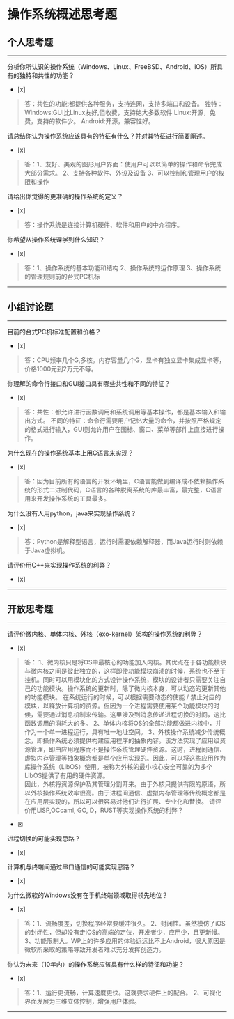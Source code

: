 # 操作系统概述思考题

## 个人思考题

---

分析你所认识的操作系统（Windows、Linux、FreeBSD、Android、iOS）所具有的独特和共性的功能？
- [x]  

>  答：共性的功能:都提供各种服务，支持连网，支持多端口和设备。
独特：
Windows:GUI比Linux友好,但收费，支持绝大多数软件
Linux:开源，免费，支持的软件少。
Android:开源，兼容性好。

请总结你认为操作系统应该具有的特征有什么？并对其特征进行简要阐述。
- [x]  

>    答：1、友好、美观的图形用户界面：使用户可以以简单的操作和命令完成大部分需求。
        2、支持各种软件、外设及设备
        3、可以控制和管理用户的权限和操作

请给出你觉得的更准确的操作系统的定义？
- [x]  

>   答：操作系统是连接计算机硬件、软件和用户的中介程序。

你希望从操作系统课学到什么知识？
- [x]  

>   答：1、操作系统的基本功能和结构
 2、操作系统的运作原理
3、操作系统的管理规则前的台式PC机标  

---

## 小组讨论题

---

目前的台式PC机标准配置和价格？
- [x]  

> 答：CPU频率几个G,多核。内存容量几个G，显卡有独立显卡集成显卡等，价格1000元到2万元不等。

你理解的命令行接口和GUI接口具有哪些共性和不同的特征？
- [x]  

> 答：共性：都允许进行函数调用和系统调用等基本操作，都是基本输入和输出方式。
不同的特征：命令行需要用户记忆大量的命令，并按照严格规定的格式进行输入，GUI则允许用户在图标、窗口、菜单等部件上直接进行操作。

为什么现在的操作系统基本上用C语言来实现？
- [x]  

>  答：因为目前所有的语言的开发环境里，C语言能做到编译成不依赖操作系统的形式二进制代码，C语言的各种脱离系统的库最丰富，最完整，C语言用来开发操作系统的工具最多。

为什么没有人用python，java来实现操作系统？
- [x]  

>  答：Python是解释型语言，运行时需要依赖解释器，而Java运行时则依赖于Java虚拟机。

请评价用C++来实现操作系统的利弊？
- [x]  

>  

---

## 开放思考题

---

请评价微内核、单体内核、外核（exo-kernel）架构的操作系统的利弊？
- [x]  

>  答：
 1、微内核只是将OS中最核心的功能加入内核。其优点在于各功能模块与微内核之间是彼此独立的，这样即使功能模块崩溃的时候，系统也不至于挂机。同时可以用模块化的方式设计操作系统，模块的设计者只需要关注自己的功能模块。操作系统的更新时，除了微内核本身，可以动态的更新其他的功能模块。 在系统运行的时候，可以根据需要动态的使能 / 禁止对应的模块，以释放计算机的资源。但因为一个进程需要使用某个功能模块的时候，需要通过消息机制来传输。这里涉及到消息传递进程切换的时间，这比函数调用的消耗大的多。
 2、单体内核将OS的全部功能都做进内核中，并作为一个单一进程运行，具有唯一地址空间。
3、外核操作系统减少传统概念，即操作系统必须提供构建应用程序的抽象内容。该方法实现了应用级资源管理，即由应用程序而不是操作系统管理硬件资源。这时，进程间通信、虚拟内存管理等抽象概念都是单个应用实现的。因此，可以将这些应用作为库操作系统（LibOS）使用。被称为外核的最小核心安全可靠的为多个LibOS提供了有用的硬件资源。
    <br/>因此，外核将资源保护及其管理分割开来。由于外核只提供有限的原语，所以外核操作系统效率很高。由于进程间通信、虚拟内存管理等传统概念都是在应用层实现的，所以可以很容易对他们进行扩展、专业化和替换。
请评价用LISP,OCcaml, GO, D，RUST等实现操作系统的利弊？
- [x]  

>  

进程切换的可能实现思路？
- [x]  

>  

计算机与终端间通过串口通信的可能实现思路？
- [x]  

>  

为什么微软的Windows没有在手机终端领域取得领先地位？
- [x]  

> 答：1、流畅度差，切换程序经常要缓冲很久。
2、封闭性。虽然模仿了iOS的封闭性，但却没有走iOS的高端的定位，开发者少，应用少，且更新慢。
3、功能限制大。WP上的许多应用的体验远远比不上Android，很大原因是微软所采取的策略导致开发者难以充分发挥创造力。

你认为未来（10年内）的操作系统应该具有什么样的特征和功能？
- [x]  

>  答：1、运行更流畅，计算速度更快。这就要求硬件上的配合。
2、可视化界面发展为三维立体控制，增强用户体验。

---
